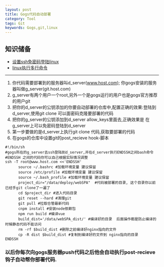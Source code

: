 ```yaml
---
layout: post
title: Gogs代码自动部署
category: Tool
tags: Git
keywords: Gogs,git,linux
---
```




## 知识储备
* [设置ssh免密码登陆linux](https://www.jianshu.com/p/e9db116fef8c)
* [linux执行多行命令](https://stackoverflow.com/questions/4412238/what-is-the-cleanest-way-to-ssh-and-run-multiple-commands-in-bash)

***
1. 你代码需要部署到的服务器叫d_server(www.host.com); 你gogs安装的服务器叫做g_server(git.host.com)
2. g_server有两个用户一个root,另外一个是gogs运行的用户也是gogs官方推荐的用户git
3. 把你的d_server的公钥添加的你要自动部署的仓库中,配置正确的效果:登陆到d_server,使用git clone 可以面密码克隆要部署的代码
4. 把你的g_server的公钥添加到d_server allow_keys里面去,正确效果是 在g_server上可以免密码登陆到d_server
5. 第一步要做的是d_server上执行git clone 代码,获取要部署的代码
6. 在gogs的仓库中设置git的post_recieve hook-脚本
```shell
#!/bin/sh
#gogs所在的g_server去ssh登陆到d_server,并在d_server执行ENDSSH之间bash命令
#ENDSSH 之间的代码你可以自己根据实际情况调整
ssh -T root@www.host.com <<'ENDSSH'
      source ~/.bashrc #加载环境变量 建议保留
      source /etc/profile #加载环境变量 建议保留
      source ~/.bash_profile #加载环境变量 建议保留
      project_dir="/data/deploy/webSPA"  #代码被部署的目录, 这个目录你以前已经手git clone了一遍了
      cd $project_dir #进入代码目录
      git reset --hard #清理git 
      git pull #拉取仓管最新代码
      cnpm install #安装node依赖包
      npm run build #编译vue
      build_dist='/data/webSPA_dist/' #编译好的目录  后面操作都是防止编译的时候静态代码不能访问
      rm -rf $build_dist #删除之前编译好nginx指向的文件
      cp -R dist $build_dist #复制到编译好的文件到 nginx指向的目录
ENDSSH
```

### 以后你每次向gogs服务器push代码之后他会自动执行post-recieve 钩子自动帮你部署代码.